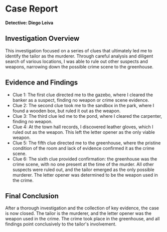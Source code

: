 # Case Report
**Detective: Diego Leiva**

## Investigation Overview
This investigation focused on a series of clues that ultimately led me to identify the tailor as the murderer. Through careful analysis and diligent search of various locations, I was able to rule out other suspects and weapons, narrowing down the possible crime scene to the greenhouse.


## Evidence and Findings
- Clue 1: The first clue directed me to the gazebo, where I cleared the banker as a suspect, finding no weapon or crime scene evidence.
- Clue 2: The second clue took me to the sandbox in the park, where I found a wooden box, but ruled it out as the weapon.
- Clue 3: The third clue led me to the pond, where I cleared the carpenter, finding no weapon.
- Clue 4: At the town hall records, I discovered leather gloves, which I ruled out as the weapon. This left the letter opener as the only viable weapon.
- Clue 5: The fifth clue directed me to the greenhouse, where the pristine condition of the room and lack of evidence confirmed it as the crime scene.
- Clue 6: The sixth clue provided confirmation: the greenhouse was the crime scene, with no one present at the time of the murder. All other suspects were ruled out, and the tailor emerged as the only possible murderer. The letter opener was determined to be the weapon used in the crime.


## Final Conclusion
After a thorough investigation and the collection of key evidence, the case is now closed. The tailor is the murderer, and the letter opener was the weapon used in the crime. The crime took place in the greenhouse, and all findings point conclusively to the tailor's involvement.
